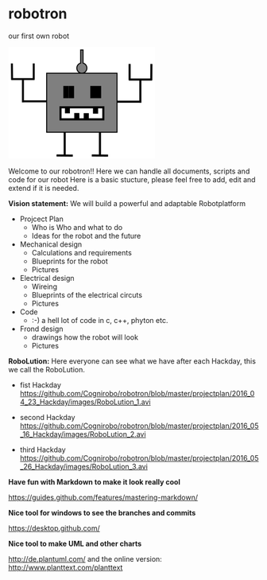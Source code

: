 # robotron
our first own robot

![Robotron Logo](Robotron_1.png)

Welcome to our robotron!!
Here we can handle all documents, scripts and code for our robot
Here is a basic stucture, please feel free to add, edit and extend if it is needed.

**Vision statement:**
We will build a powerful and adaptable Robotplatform 

* Projcect Plan
  * Who is Who and what to do
  * Ideas for the robot and the future
* Mechanical design
  * Calculations and requirements
  * Blueprints for the robot
  * Pictures
* Electrical design
  * Wireing
  * Blueprints of the electrical circuts
  * Pictures
* Code
  * :-) a hell lot of code in c, c++, phyton etc.
* Frond design 
  * drawings how the robot will look
  * Pictures 

**RoboLution:** Here everyone can see what we have after each Hackday, this we call the RoboLution.

* fist Hackday
https://github.com/Cognirobo/robotron/blob/master/projectplan/2016_04_23_Hackday/images/RoboLution_1.avi

* second Hackday
https://github.com/Cognirobo/robotron/blob/master/projectplan/2016_05_16_Hackday/images/RoboLution_2.avi

* third Hackday
https://github.com/Cognirobo/robotron/blob/master/projectplan/2016_05_26_Hackday/images/RoboLution_3.avi

**Have fun with Markdown to make it look really cool**
  
https://guides.github.com/features/mastering-markdown/

**Nice tool for windows to see the branches and commits**

https://desktop.github.com/

**Nice tool to make UML and other charts**

http://de.plantuml.com/
and the online version:
http://www.planttext.com/planttext
  
